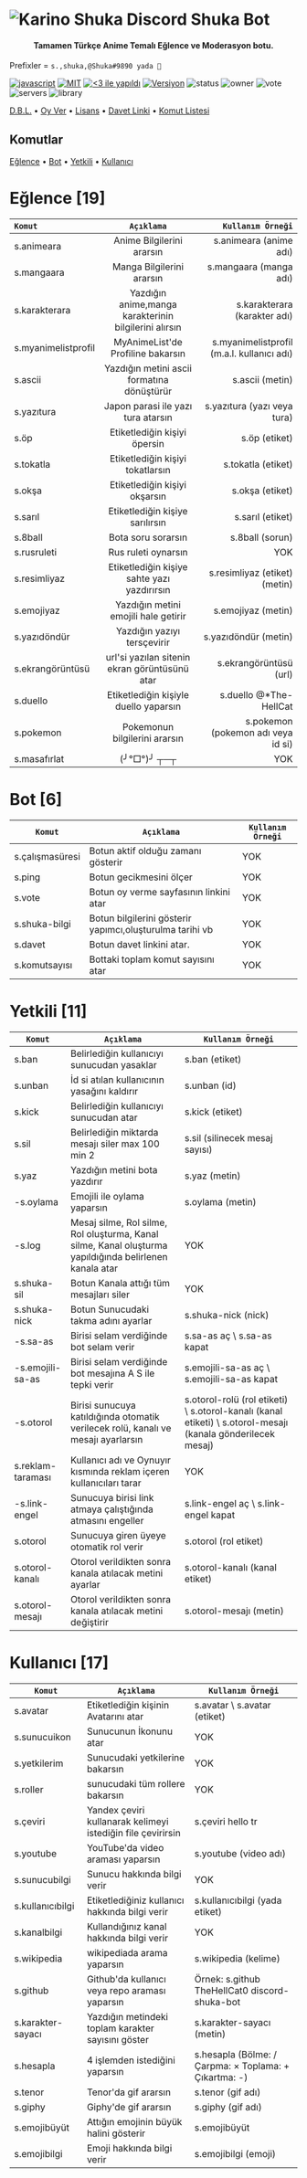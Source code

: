 
![Karino Shuka](https://i.imgur.com/T4Oip9p.gif)
 Discord Shuka Bot
=====================

<h4 align="center">Tamamen Türkçe Anime Temalı Eğlence ve Moderasyon botu.</h4>

Prefixler  = `s.,shuka,@Shuka#9890 yada 🍙`


[![javascript](https://img.shields.io/github/languages/top/TheHellCat0/discord-shuka-bot?color=ff7700&logo=shuka)](https://bit.ly/2yr0Mkl)
[![MIT](https://img.shields.io/github/license/TheHellCat0/discord-shuka-bot?style=flat-square)](https://github.com/TheHellCat0/discord-shuka-bot/blob/master/LICENSE) 
[![<3 ile yapıldı](http://ForTheBadge.com/images/badges/built-with-love.svg)](https://bit.ly/2yr0Mkl) 
[![Versiyon](https://img.shields.io/github/package-json/v/TheHellCat0/discord-shuka-bot?color=ff7700&logo=Shuka&style=for-the-badge)](https://github.com/TheHellCat0/discord-shuka-bot/blob/master/package.json)
![status](https://top.gg/api/widget/status/669179772575940629.png?leftcolor=ff7700&rightcolor=afr7811&righttextcolor=ffhd77&lefttextcolor=5805k1) 
![owner](https://top.gg/api/widget/owner/669179772575940629.png?leftcolor=ff7700&rightcolor=af1111&righttextcolor=fff800&lefttextcolor=0600ff)
![vote](https://top.gg/api/widget/upvotes/669179772575940629.png?leftcolor=ff7700&rightcolor=af1111&righttextcolor=9e82c3&lefttextcolor=d30872)
![servers](https://top.gg/api/widget/servers/669179772575940629.png?leftcolor=ff7700&rightcolor=af1111&righttextcolor=4d0c43&lefttextcolor=afea22)
![library](https://top.gg/api/widget/lib/669179772575940629.png?leftcolor=ff7700&rightcolor=af1111&righttextcolor=68fa5d&lefttextcolor=0b4038)

<p align="center">
 
 <a href="https://top.gg/bot/669179772575940629">D.B.L.</a>
  •
  <a href="http://bit.ly/shuka-vote">Oy Ver</a>
  •
  <a href="https://github.com/TheHellCat0/discord-shuka-bot/blob/master/LICENSE">Lisans</a>
  •
  <a href="https://bit.ly/2yr0Mkl">Davet Linki</a>
  •
<a href="#Komutlar">Komut Listesi</a>
  
</p>

 Komutlar
-------------

<p align="center">
  
<a href="#Eğlence-14">Eğlence</a>
  •
<a href="#Bot-6">Bot</a>
•
<a href="#Yetkili-11">Yetkili</a>
•
<a href="#Kullanıcı-15">Kullanıcı</a>
</p>

# Eğlence [19]

|      `Komut`    |  `Açıklama` | `Kullanım Örneği`  |
| :------------ |:---------------:| -----:|
|s.animeara   |  Anime Bilgilerini ararsın | s.animeara (anime adı) |
|s.mangaara    |  Manga Bilgilerini ararsın       |   s.mangaara (manga adı) |
|s.karakterara  |   Yazdığın anime,manga karakterinin bilgilerini alırsın    | s.karakterara (karakter adı) |
|s.myanimelistprofil| MyAnimeList'de Profiline bakarsın        |   s.myanimelistprofil (m.a.l. kullanıcı adı) |
|s.ascii|  Yazdığın metini ascii formatına dönüştürür|s.ascii (metin) |
|s.yazıtura|Japon parasi ile yazı tura atarsın|s.yazıtura (yazı veya tura) |
|s.öp|Etiketlediğin kişiyi öpersin|s.öp (etiket) |
|s.tokatla|Etiketlediğin kişiyi tokatlarsın|s.tokatla (etiket) |
|s.okşa|Etiketlediğin kişiyi okşarsın|s.okşa (etiket) |
|s.sarıl|Etiketlediğin kişiye sarılırsın|s.sarıl (etiket) |
|s.8ball|Bota soru sorarsın|s.8ball (sorun) |
|s.rusruleti|Rus ruleti oynarsın|YOK|
|s.resimliyaz|Etiketlediğin kişiye sahte yazı yazdırırsın|s.resimliyaz (etiket) (metin) |
|s.emojiyaz|Yazdığın metini emojili hale getirir|s.emojiyaz (metin) |
|s.yazıdöndür|Yazdığın yazıyı tersçevirir|s.yazıdöndür (metin) |
|s.ekrangörüntüsü|url'si yazılan sitenin ekran görüntüsünü atar|s.ekrangörüntüsü (url) |
|s.duello|Etiketlediğin kişiyle duello yaparsın|s.duello @*The-HellCat |
|s.pokemon|Pokemonun bilgilerini ararsın|s.pokemon (pokemon adı veya id si) |
|s.masafırlat|(╯°□°)╯           ┬─┬ |YOK|


# Bot [6]

|`Komut`|`Açıklama`|`Kullanım Örneği`|
|----|---|---|
|s.çalışmasüresi|Botun aktif olduğu zamanı gösterir|YOK|
|s.ping|Botun gecikmesini ölçer|YOK|
|s.vote|Botun oy verme sayfasının linkini atar|YOK|
|s.shuka-bilgi|Botun bilgilerini gösterir yapımcı,oluşturulma tarihi vb |YOK|
|s.davet|Botun davet linkini atar. |YOK|
|s.komutsayısı|Bottaki toplam komut sayısını atar|YOK|

# Yetkili [11] 

|`Komut`|`Açıklama`|`Kullanım Örneği`|
|----|----|----|
|s.ban|Belirlediğin kullanıcıyı sunucudan yasaklar|s.ban (etiket) |
|s.unban|İd si atılan kullanıcının yasağını kaldırır|s.unban (id) |
|s.kick|Belirlediğin kullanıcıyı sunucudan atar|s.kick (etiket) |
|s.sil|Belirlediğin miktarda mesajı siler max 100 min 2|s.sil (silinecek mesaj sayısı) |
|s.yaz|Yazdığın metini bota yazdırır|s.yaz (metin) |
|-s.oylama|Emojili ile oylama yaparsın|s.oylama (metin) |
|-s.log|Mesaj silme, Rol silme, Rol oluşturma, Kanal silme, Kanal oluşturma yapıldığında belirlenen kanala atar|YOK|
|s.shuka-sil|Botun Kanala attığı tüm mesajları siler|YOK|
|s.shuka-nick|Botun Sunucudaki takma adını ayarlar|s.shuka-nick (nick) |
|-s.sa-as|Birisi selam verdiğinde bot selam verir|s.sa-as aç \ s.sa-as kapat|
|-s.emojili-sa-as|Birisi selam verdiğinde bot mesajına A S ile tepki verir|s.emojili-sa-as aç \ s.emojili-sa-as kapat|
|-s.otorol|Birisi sunucuya katıldığında otomatik verilecek rolü, kanalı ve mesajı ayarlarsın|s.otorol-rolü (rol etiketi) \ s.otorol-kanalı (kanal etiketi) \ s.otorol-mesajı (kanala gönderilecek mesaj) |
|s.reklam-taraması|Kullanıcı adı ve Oynuyır kısmında reklam içeren kullanıcıları tarar|YOK|
|-s.link-engel|Sunucuya birisi link atmaya çalıştığında atmasını engeller|s.link-engel aç \ s.link-engel kapat|
|s.otorol|Sunucuya giren üyeye otomatik rol verir|s.otorol (rol etiket) |
|s.otorol-kanalı|Otorol verildikten sonra kanala atılacak metini ayarlar |s.otorol-kanalı (kanal etiket) |
|s.otorol-mesajı|Otorol verildikten sonra kanala atılacak metini değiştirir|s.otorol-mesajı (metin) |

# Kullanıcı [17] 

|`Komut`|`Açıklama`|`Kullanım Örneği`|
|----|----|----|
|s.avatar|Etiketlediğin kişinin Avatarını atar|s.avatar \ s.avatar (etiket) |
|s.sunucuikon|Sunucunun İkonunu atar|YOK|
|s.yetkilerim|Sunucudaki yetkilerine bakarsın|YOK|
|s.roller|sunucudaki tüm rollere bakarsın|YOK|
|s.çeviri|Yandex çeviri kullanarak kelimeyi istediğin file çevirirsin|s.çeviri hello tr|
|s.youtube|YouTube'da video araması yaparsın|s.youtube (video adı) |
|s.sunucubilgi|Sunucu hakkında bilgi verir|YOK|
|s.kullanıcıbilgi|Etiketlediğiniz kullanıcı hakkında bilgi verir|s.kullanıcıbilgi (yada etiket) |
|s.kanalbilgi|Kullandığınız kanal hakkında bilgi verir|YOK|
|s.wikipedia|wikipediada arama yaparsın|s.wikipedia (kelime) |
|s.github|Github'da kullanıcı veya repo araması yaparsın|Örnek: s.github TheHellCat0 discord-shuka-bot |
|s.karakter-sayacı|Yazdığın metindeki toplam karakter sayısını göster|s.karakter-sayacı (metin) |
|s.hesapla|4 işlemden istediğini yaparsın|s.hesapla (Bölme: / Çarpma: × Toplama: + Çıkartma: -) |
|s.tenor|Tenor'da gif ararsın|s.tenor (gif adı) |
|s.giphy|Giphy'de gif ararsın|s.giphy (gif adı) |
|s.emojibüyüt|Attığın emojinin büyük halini gösterir|s.emojibüyüt|(emoji)|
|s.emojibilgi|Emoji hakkında bilgi verir|s.emojibilgi (emoji) |

